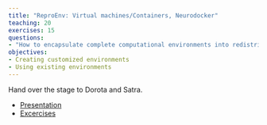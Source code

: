 ```yaml
---
title: "ReproEnv: Virtual machines/Containers, Neurodocker"
teaching: 20
exercises: 15
questions:
- "How to encapsulate complete computational environments into redistributable/reusable containers?"
objectives:
- Creating customized environments
- Using existing environments
---
```


Hand over the stage to Dorota and Satra.

- [Presentation](../presentations/containers/presentation/)
- [Excercises](../presentations/containers/exercises/)
